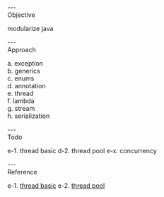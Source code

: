 ---\
Objective

modularize java



---\
Approach

a. exception\
b. generics\
c. enums\
d. annotation\
e. thread\
f. lambda\
g. stream\
h. serialization



---\
Todo


e-1. thread basic
d-2. thread pool
e-x. concurrency


---\
Reference

e-1. [thread basic](https://github.com/woowacourse/jwp-hands-on)
e-2. [thread pool](https://github.com/woowacourse/jwp-hands-on)

